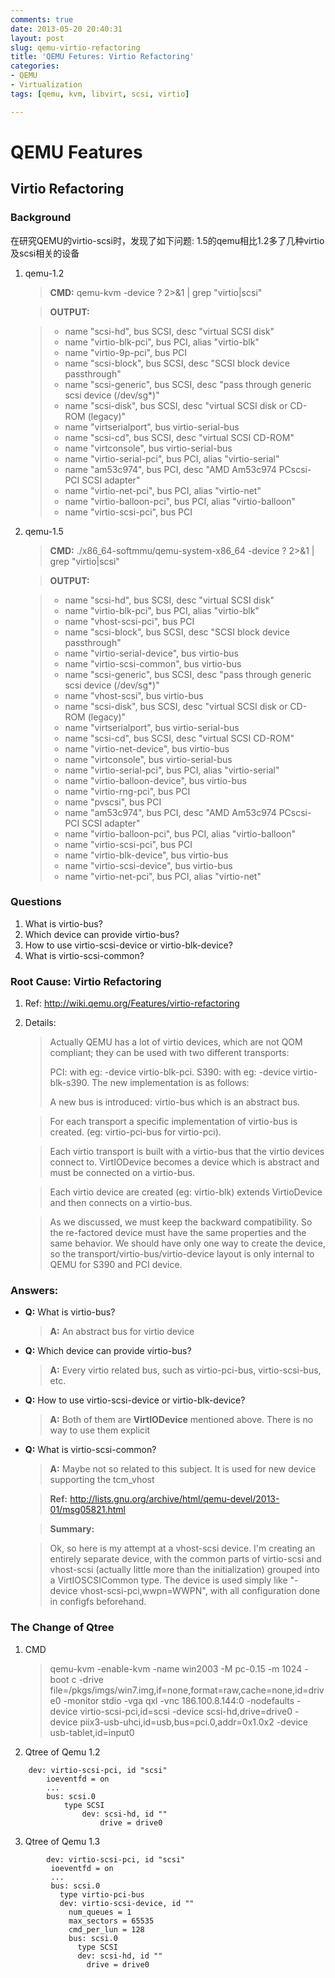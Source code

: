 ```yaml
---
comments: true
date: 2013-05-20 20:40:31
layout: post
slug: qemu-virtio-refactoring
title: 'QEMU Fetures: Virtio Refactoring'
categories:
- QEMU
- Virtualization
tags: [qemu, kvm, libvirt, scsi, virtio]

---
```


# QEMU Features

## Virtio Refactoring

### Background

在研究QEMU的virtio-scsi时，发现了如下问题: 1.5的qemu相比1.2多了几种virtio及scsi相关的设备

1. qemu-1.2

    > **CMD:** qemu-kvm -device ? 2>&1 | grep "virtio\|scsi"

    > **OUTPUT:** 
    
    > - name "scsi-hd", bus SCSI, desc "virtual SCSI disk"
    > - name "virtio-blk-pci", bus PCI, alias "virtio-blk"
    > - name "virtio-9p-pci", bus PCI
    > - name "scsi-block", bus SCSI, desc "SCSI block device passthrough"
    > - name "scsi-generic", bus SCSI, desc "pass through generic scsi device (/dev/sg*)"
    > - name "scsi-disk", bus SCSI, desc "virtual SCSI disk or CD-ROM (legacy)"
    > - name "virtserialport", bus virtio-serial-bus
    > - name "scsi-cd", bus SCSI, desc "virtual SCSI CD-ROM"
    > - name "virtconsole", bus virtio-serial-bus
    > - name "virtio-serial-pci", bus PCI, alias "virtio-serial"
    > - name "am53c974", bus PCI, desc "AMD Am53c974 PCscsi-PCI SCSI adapter"
    > - name "virtio-net-pci", bus PCI, alias "virtio-net"
    > - name "virtio-balloon-pci", bus PCI, alias "virtio-balloon"
    > - name "virtio-scsi-pci", bus PCI

2. qemu-1.5

    > **CMD:** ./x86_64-softmmu/qemu-system-x86_64  -device ? 2>&1 | grep "virtio\|scsi"

    > **OUTPUT:** 
    
    > - name "scsi-hd", bus SCSI, desc "virtual SCSI disk"
    > - name "virtio-blk-pci", bus PCI, alias "virtio-blk"
    > - name "vhost-scsi-pci", bus PCI
    > - name "scsi-block", bus SCSI, desc "SCSI block device passthrough"
    > - name "virtio-serial-device", bus virtio-bus
    > - name "virtio-scsi-common", bus virtio-bus
    > - name "scsi-generic", bus SCSI, desc "pass through generic scsi device (/dev/sg*)"
    > - name "vhost-scsi", bus virtio-bus
    > - name "scsi-disk", bus SCSI, desc "virtual SCSI disk or CD-ROM (legacy)"
    > - name "virtserialport", bus virtio-serial-bus
    > - name "scsi-cd", bus SCSI, desc "virtual SCSI CD-ROM"
    > - name "virtio-net-device", bus virtio-bus
    > - name "virtconsole", bus virtio-serial-bus
    > - name "virtio-serial-pci", bus PCI, alias "virtio-serial"
    > - name "virtio-balloon-device", bus virtio-bus
    > - name "virtio-rng-pci", bus PCI
    > - name "pvscsi", bus PCI
    > - name "am53c974", bus PCI, desc "AMD Am53c974 PCscsi-PCI SCSI adapter"
    > - name "virtio-balloon-pci", bus PCI, alias "virtio-balloon"
    > - name "virtio-scsi-pci", bus PCI
    > - name "virtio-blk-device", bus virtio-bus
    > - name "virtio-scsi-device", bus virtio-bus
    > - name "virtio-net-pci", bus PCI, alias "virtio-net"


### Questions

1. What is virtio-bus?
2. Which device can provide virtio-bus?
3. How to use virtio-scsi-device or virtio-blk-device?
4. What is virtio-scsi-common?

### Root Cause: Virtio Refactoring

1. Ref: http://wiki.qemu.org/Features/virtio-refactoring
2. Details:

    > Actually QEMU has a lot of virtio devices, which are not QOM compliant; they can be used with two different transports:
    > 
    > PCI: with eg: -device virtio-blk-pci.
    > S390: with eg: -device virtio-blk-s390.
    > The new implementation is as follows:
    > 
    > A new bus is introduced: virtio-bus which is an abstract bus.
    
    > For each transport a specific implementation of virtio-bus is created. (eg: virtio-pci-bus for virtio-pci).
    
    > Each virtio transport is built with a virtio-bus that the virtio devices connect to.
    > VirtIODevice becomes a device which is abstract and must be connected on a virtio-bus.
    
    > Each virtio device are created (eg: virtio-blk) extends VirtioDevice and then connects on a virtio-bus.
    
    > As we discussed, we must keep the backward compatibility. So the re-factored device must have the same properties and the same behavior. We should have only one way to create the device, so the transport/virtio-bus/virtio-device layout is only internal to QEMU for S390 and PCI device.

### Answers:

* __Q:__ What is virtio-bus?
    > __A:__ An abstract bus for virtio device

* __Q:__ Which device can provide virtio-bus?
    > __A:__ Every virtio related bus, such as virtio-pci-bus, virtio-scsi-bus, etc.

* __Q:__ How to use virtio-scsi-device or virtio-blk-device?
    > __A:__ Both of them are **VirtIODevice** mentioned above. There is no way to use them explicit

* __Q:__ What is virtio-scsi-common?
    > __A:__ Maybe not so related to this subject. It is used for new device supporting the tcm_vhost

    > __Ref:__ http://lists.gnu.org/archive/html/qemu-devel/2013-01/msg05821.html

    > __Summary:__

    > Ok, so here is my attempt at a vhost-scsi device.  I'm creating an entirely separate device, with the common parts of virtio-scsi and vhost-scsi (actually little more than the initialization) grouped into a VirtIOSCSICommon type.  The device is used simply like "-device vhost-scsi-pci,wwpn=WWPN", with all configuration done in configfs beforehand.

### The Change of Qtree

1. CMD
    > qemu-kvm -enable-kvm -name win2003 -M pc-0.15 -m 1024 -boot c -drive file=/pkgs/imgs/win7.img,if=none,format=raw,cache=none,id=drive0 -monitor stdio -vga qxl -vnc 186.100.8.144:0 -nodefaults  -device virtio-scsi-pci,id=scsi -device scsi-hd,drive=drive0 -device piix3-usb-uhci,id=usb,bus=pci.0,addr=0x1.0x2 -device usb-tablet,id=input0

2. Qtree of Qemu 1.2

```
    dev: virtio-scsi-pci, id "scsi"
        ioeventfd = on
        ...
        bus: scsi.0
            type SCSI
                dev: scsi-hd, id ""
                    drive = drive0 
```           

3. Qtree of Qemu 1.3

```
	    dev: virtio-scsi-pci, id "scsi"
         ioeventfd = on
         ...
         bus: scsi.0
           type virtio-pci-bus
           dev: virtio-scsi-device, id ""
             num_queues = 1
             max_sectors = 65535
             cmd_per_lun = 128
             bus: scsi.0
               type SCSI
               dev: scsi-hd, id ""
                 drive = drive0
```

